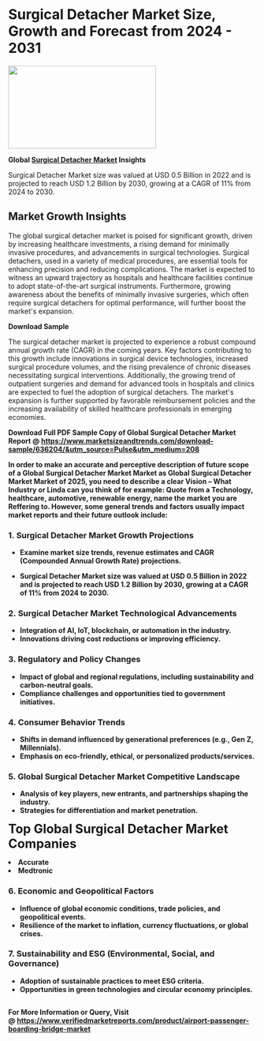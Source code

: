 <H1>Surgical Detacher Market Size, Growth and Forecast from 2024 - 2031</H1><img class="aligncenter size-medium wp-image-584254" src="https://thirdeyenews.in/wp-content/uploads/2024/09/Global-Market-Research-300x168.jpeg" alt="" width="300" height="168" /><p><strong>Global&nbsp;<a href="https://www.marketsizeandtrends.com/download-sample/636204/&amp;utm_source=Pulse&amp;utm_medium=208">Surgical Detacher Market</a> Insights</strong></p><p>Surgical Detacher Market size was valued at USD 0.5 Billion in 2022 and is projected to reach USD 1.2 Billion by 2030, growing at a CAGR of 11% from 2024 to 2030.</p><p><h2>Market Growth Insights</h2> <p>The global surgical detacher market is poised for significant growth, driven by increasing healthcare investments, a rising demand for minimally invasive procedures, and advancements in surgical technologies. Surgical detachers, used in a variety of medical procedures, are essential tools for enhancing precision and reducing complications. The market is expected to witness an upward trajectory as hospitals and healthcare facilities continue to adopt state-of-the-art surgical instruments. Furthermore, growing awareness about the benefits of minimally invasive surgeries, which often require surgical detachers for optimal performance, will further boost the market's expansion.</p> <p><strong>Download Sample</strong></p> <p>The surgical detacher market is projected to experience a robust compound annual growth rate (CAGR) in the coming years. Key factors contributing to this growth include innovations in surgical device technologies, increased surgical procedure volumes, and the rising prevalence of chronic diseases necessitating surgical interventions. Additionally, the growing trend of outpatient surgeries and demand for advanced tools in hospitals and clinics are expected to fuel the adoption of surgical detachers. The market's expansion is further supported by favorable reimbursement policies and the increasing availability of skilled healthcare professionals in emerging economies.</p> <p><strong></p><p><span class=""><strong>Download Full PDF Sample Copy of Global Surgical Detacher Market Report</strong> @ <a href="https://www.marketsizeandtrends.com/download-sample/636204/&amp;utm_source=Pulse&amp;utm_medium=208" target="_blank">https://www.marketsizeandtrends.com/download-sample/636204/&amp;utm_source=Pulse&amp;utm_medium=208</a></span></p><p>In order to make an accurate and perceptive description of future scope of a Global&nbsp;Surgical Detacher Market Market as Global&nbsp;Surgical Detacher Market Market of 2025, you need to describe a clear Vision &ndash; What Industry or Linda can you think of for example: Quote from a Technology, healthcare, automotive, renewable energy, name the market you are Reffering to. However, some general trends and factors usually impact market reports and their future outlook include:</p><h3>1.&nbsp;<strong>Surgical Detacher Market Growth Projections</strong></h3><ul><li>Examine market size trends, revenue estimates and CAGR (Compounded Annual Growth Rate) projections.</li><li><p>Surgical Detacher Market size was valued at USD 0.5 Billion in 2022 and is projected to reach USD 1.2 Billion by 2030, growing at a CAGR of 11% from 2024 to 2030.</p></li></ul><h3>2.&nbsp;<strong>Surgical Detacher Market Technological Advancements</strong></h3><ul><li>Integration of AI, IoT, blockchain, or automation in the industry.</li><li>Innovations driving cost reductions or improving efficiency.</li></ul><h3>3.&nbsp;<strong>Regulatory and Policy Changes</strong></h3><ul><li>Impact of global and regional regulations, including sustainability and carbon-neutral goals.</li><li>Compliance challenges and opportunities tied to government initiatives.</li></ul><h3>4.&nbsp;<strong>Consumer Behavior Trends</strong></h3><ul><li>Shifts in demand influenced by generational preferences (e.g., Gen Z, Millennials).</li><li>Emphasis on eco-friendly, ethical, or personalized products/services.</li></ul><h3>5.&nbsp;<strong>Global Surgical Detacher Market Competitive Landscape</strong></h3><ul><li>Analysis of key players, new entrants, and partnerships shaping the industry.</li><li>Strategies for differentiation and market penetration.</li></ul><p data-pm-slice="1 1 []"><span style="color: inherit; font-family: inherit; font-size: 25px;">Top Global Surgical Detacher Market Companies</span></p><div class="" data-test-id=""><p><li>Accurate</li><li> Medtronic</li></p></div><h3>6.&nbsp;<strong>Economic and Geopolitical Factors</strong></h3><ul><li>Influence of global economic conditions, trade policies, and geopolitical events.</li><li>Resilience of the market to inflation, currency fluctuations, or global crises.</li></ul><h3>7.&nbsp;<strong>Sustainability and ESG (Environmental, Social, and Governance)</strong></h3><ul><li>Adoption of sustainable practices to meet ESG criteria.</li><li>Opportunities in green technologies and circular economy principles.</li></ul><h2><strong style="font-size: 14px;">For More Information or Query, Visit @&nbsp;</strong><a style="background-color: #ffffff; font-size: 14px;" href="https://www.marketsizeandtrends.com/report/surgical-detacher-market/" target="_blank">https://www.verifiedmarketreports.com/product/airport-passenger-boarding-bridge-market</a></h2>
